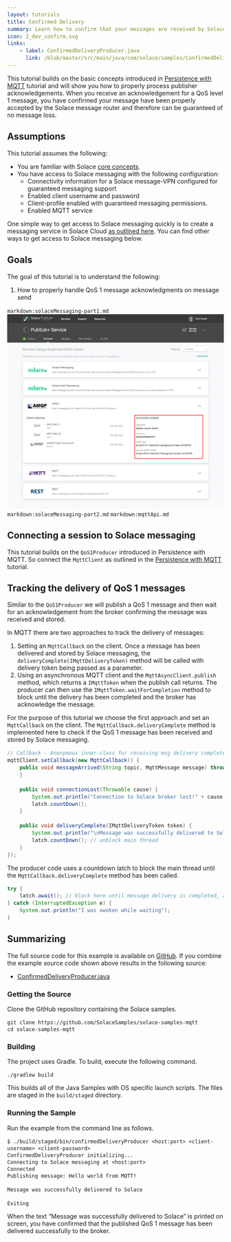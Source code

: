 ```yaml
---
layout: tutorials
title: Confirmed Delivery
summary: Learn how to confirm that your messages are received by Solace Messaging.
icon: I_dev_confirm.svg
links:
    - label: ConfirmedDeliveryProducer.java
      link: /blob/master/src/main/java/com/solace/samples/ConfirmedDeliveryProducer.java
---
```


This tutorial builds on the basic concepts introduced in [Persistence with MQTT](../persistence-with-queues/) tutorial and will show you how to properly process publisher acknowledgements. When you receive an acknowledgement for a QoS level 1 message, you have confirmed your message have been properly accepted by the Solace message router and therefore can be guaranteed of no message loss.

## Assumptions

This tutorial assumes the following:

*   You are familiar with Solace [core concepts](https://docs.solace.com/Features/Core-Concepts.htm).
*   You have access to Solace messaging with the following configuration:
    *   Connectivity information for a Solace message-VPN configured for guaranteed messaging support
    *   Enabled client username and password
    *   Client-profile enabled with guaranteed messaging permissions.
    *   Enabled MQTT service

One simple way to get access to Solace messaging quickly is to create a messaging service in Solace Cloud [as outlined here](https://www.solace.com/cloud/). You can find other ways to get access to Solace messaging below.

## Goals

The goal of this tutorial is to understand the following:

1.  How to properly handle QoS 1 message acknowledgments on message send

`markdown:solaceMessaging-part1.md`
![Screenshot: Messaging Connectivity Information](../../../images/screenshots/connectivity-info.png)
`markdown:solaceMessaging-part2.md`
`markdown:mqttApi.md`

## Connecting a session to Solace messaging

This tutorial builds on the `QoS1Producer` introduced in Persistence with MQTT. So connect the `MqttClient` as outlined in the [Persistence with MQTT](../persistence-with-queues/) tutorial.

## Tracking the delivery of QoS 1 messages

Similar to the `QoS1Producer` we will publish a QoS 1 message and then wait for an acknowledgement from the broker confirming the message was received and stored.

In MQTT there are two approaches to track the delivery of messages:

1.  Setting an `MqttCallback` on the client. Once a message has been delivered and stored by Solace messaging, the `deliveryComplete(IMqttDeliveryToken)` method will be called with delivery token being passed as a parameter.
2.  Using an asynchronous MQTT client and the `MqttAsyncClient.publish` method, which returns a `IMqttToken` when the publish call returns. The producer can then use the `IMqttToken.waitForCompletion` method to block until the delivery has been completed and the broker has acknowledge the message.

For the purpose of this tutorial we choose the first approach and set an `MqttCallback` on the client. The `MqttCallback.deliveryComplete` method is implemented here to check if the QoS 1 message has been received and stored by Solace messaging.

```java
// Callback - Anonymous inner-class for receiving msg delivery complete token
mqttClient.setCallback(new MqttCallback() {
    public void messageArrived(String topic, MqttMessage message) throws Exception {
    }

    public void connectionLost(Throwable cause) {
        System.out.println("Connection to Solace broker lost!" + cause.getMessage());
        latch.countDown();
    }

    public void deliveryComplete(IMqttDeliveryToken token) {
        System.out.println("\nMessage was successfully delivered to Solace\n");
        latch.countDown(); // unblock main thread
    }
});
```

The producer code uses a countdown latch to block the main thread until the `MqttCallback.deliveryComplete` method has been called.

```java
try {
    latch.await(); // block here until message delivery is completed, and latch will flip
} catch (InterruptedException e) {
    System.out.println("I was awoken while waiting");
}
```

## Summarizing

The full source code for this example is available on [GitHub](https://github.com/SolaceSamples/solace-samples-mqtt). If you combine the example source code shown above results in the following source:

* [ConfirmedDeliveryProducer.java](https://github.com/SolaceSamples/solace-samples-mqtt/blob/master/src/main/java/com/solace/samples/ConfirmedDeliveryProducer.java)

### Getting the Source

Clone the GitHub repository containing the Solace samples.

```
git clone https://github.com/SolaceSamples/solace-samples-mqtt
cd solace-samples-mqtt
```

### Building

The project uses Gradle. To build, execute the following command.

```
./gradlew build
```

This builds all of the Java Samples with OS specific launch scripts. The files are staged in the `build/staged` directory.

### Running the Sample

Run the example from the command line as follows.

```
$ ./build/staged/bin/confirmedDeliveryProducer <host:port> <client-username> <client-password>
ConfirmedDeliveryProducer initializing...
Connecting to Solace messaging at <host:port>
Connected
Publishing message: Hello world from MQTT!

Message was successfully delivered to Solace

Exiting
```

When the text “Message was successfully delivered to Solace” is printed on screen, you have confirmed that the published QoS 1 message has been delivered successfully to the broker.